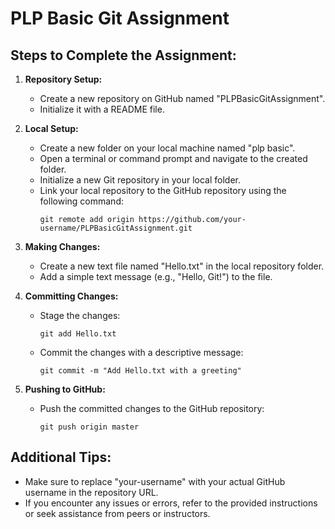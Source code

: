 # PLP Basic Git Assignment

## Steps to Complete the Assignment:

1. **Repository Setup:**

   - Create a new repository on GitHub named "PLPBasicGitAssignment".
   - Initialize it with a README file.

2. **Local Setup:**

   - Create a new folder on your local machine named "plp basic".
   - Open a terminal or command prompt and navigate to the created folder.
   - Initialize a new Git repository in your local folder.
   - Link your local repository to the GitHub repository using the following command:
     ```
     git remote add origin https://github.com/your-username/PLPBasicGitAssignment.git
     ```

3. **Making Changes:**

   - Create a new text file named "Hello.txt" in the local repository folder.
   - Add a simple text message (e.g., "Hello, Git!") to the file.

4. **Committing Changes:**

   - Stage the changes:
     ```
     git add Hello.txt
     ```
   - Commit the changes with a descriptive message:
     ```
     git commit -m "Add Hello.txt with a greeting"
     ```

5. **Pushing to GitHub:**

   - Push the committed changes to the GitHub repository:
     ```
     git push origin master
     ```

## Additional Tips:

- Make sure to replace "your-username" with your actual GitHub username in the repository URL.
- If you encounter any issues or errors, refer to the provided instructions or seek assistance from peers or instructors.
